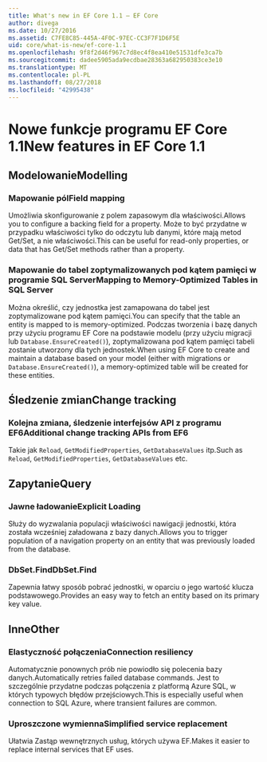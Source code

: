 ```yaml
---
title: What's new in EF Core 1.1 — EF Core
author: divega
ms.date: 10/27/2016
ms.assetid: C7FE8C85-445A-4F0C-97EC-CC3F7F1D6F5E
uid: core/what-is-new/ef-core-1.1
ms.openlocfilehash: 9f8f2d46f967c7d8ec4f8ea410e51531dfe3ca7b
ms.sourcegitcommit: dadee5905ada9ecdbae28363a682950383ce3e10
ms.translationtype: MT
ms.contentlocale: pl-PL
ms.lasthandoff: 08/27/2018
ms.locfileid: "42995438"
---
```

# <a name="new-features-in-ef-core-11"></a><span data-ttu-id="adbc8-102">Nowe funkcje programu EF Core 1.1</span><span class="sxs-lookup"><span data-stu-id="adbc8-102">New features in EF Core 1.1</span></span>

## <a name="modelling"></a><span data-ttu-id="adbc8-103">Modelowanie</span><span class="sxs-lookup"><span data-stu-id="adbc8-103">Modelling</span></span>
### <a name="field-mapping"></a><span data-ttu-id="adbc8-104">Mapowanie pól</span><span class="sxs-lookup"><span data-stu-id="adbc8-104">Field mapping</span></span>
<span data-ttu-id="adbc8-105">Umożliwia skonfigurowanie z polem zapasowym dla właściwości.</span><span class="sxs-lookup"><span data-stu-id="adbc8-105">Allows you to configure a backing field for a property.</span></span> <span data-ttu-id="adbc8-106">Może to być przydatne w przypadku właściwości tylko do odczytu lub danymi, które mają metod Get/Set, a nie właściwości.</span><span class="sxs-lookup"><span data-stu-id="adbc8-106">This can be useful for read-only properties, or data that has Get/Set methods rather than a property.</span></span>
### <a name="mapping-to-memory-optimized-tables-in-sql-server"></a><span data-ttu-id="adbc8-107">Mapowanie do tabel zoptymalizowanych pod kątem pamięci w programie SQL Server</span><span class="sxs-lookup"><span data-stu-id="adbc8-107">Mapping to Memory-Optimized Tables in SQL Server</span></span>
<span data-ttu-id="adbc8-108">Można określić, czy jednostka jest zamapowana do tabel jest zoptymalizowane pod kątem pamięci.</span><span class="sxs-lookup"><span data-stu-id="adbc8-108">You can specify that the table an entity is mapped to is memory-optimized.</span></span> <span data-ttu-id="adbc8-109">Podczas tworzenia i bazę danych przy użyciu programu EF Core na podstawie modelu (przy użyciu migracji lub `Database.EnsureCreated()`), zoptymalizowana pod kątem pamięci tabeli zostanie utworzony dla tych jednostek.</span><span class="sxs-lookup"><span data-stu-id="adbc8-109">When using EF Core to create and maintain a database based on your model (either with migrations or `Database.EnsureCreated()`), a memory-optimized table will be created for these entities.</span></span>

## <a name="change-tracking"></a><span data-ttu-id="adbc8-110">Śledzenie zmian</span><span class="sxs-lookup"><span data-stu-id="adbc8-110">Change tracking</span></span>
### <a name="additional-change-tracking-apis-from-ef6"></a><span data-ttu-id="adbc8-111">Kolejna zmiana, śledzenie interfejsów API z programu EF6</span><span class="sxs-lookup"><span data-stu-id="adbc8-111">Additional change tracking APIs from EF6</span></span>
<span data-ttu-id="adbc8-112">Takie jak `Reload`, `GetModifiedProperties`, `GetDatabaseValues` itp.</span><span class="sxs-lookup"><span data-stu-id="adbc8-112">Such as `Reload`, `GetModifiedProperties`, `GetDatabaseValues` etc.</span></span>

## <a name="query"></a><span data-ttu-id="adbc8-113">Zapytanie</span><span class="sxs-lookup"><span data-stu-id="adbc8-113">Query</span></span>
### <a name="explicit-loading"></a><span data-ttu-id="adbc8-114">Jawne ładowanie</span><span class="sxs-lookup"><span data-stu-id="adbc8-114">Explicit Loading</span></span>
<span data-ttu-id="adbc8-115">Służy do wyzwalania populacji właściwości nawigacji jednostki, która została wcześniej załadowana z bazy danych.</span><span class="sxs-lookup"><span data-stu-id="adbc8-115">Allows you to trigger population of a navigation property on an entity that was previously loaded from the database.</span></span>
### <a name="dbsetfind"></a><span data-ttu-id="adbc8-116">DbSet.Find</span><span class="sxs-lookup"><span data-stu-id="adbc8-116">DbSet.Find</span></span>
<span data-ttu-id="adbc8-117">Zapewnia łatwy sposób pobrać jednostki, w oparciu o jego wartość klucza podstawowego.</span><span class="sxs-lookup"><span data-stu-id="adbc8-117">Provides an easy way to fetch an entity based on its primary key value.</span></span>

## <a name="other"></a><span data-ttu-id="adbc8-118">Inne</span><span class="sxs-lookup"><span data-stu-id="adbc8-118">Other</span></span>
### <a name="connection-resiliency"></a><span data-ttu-id="adbc8-119">Elastyczność połączenia</span><span class="sxs-lookup"><span data-stu-id="adbc8-119">Connection resiliency</span></span>
<span data-ttu-id="adbc8-120">Automatycznie ponownych prób nie powiodło się polecenia bazy danych.</span><span class="sxs-lookup"><span data-stu-id="adbc8-120">Automatically retries failed database commands.</span></span> <span data-ttu-id="adbc8-121">Jest to szczególnie przydatne podczas połączenia z platformą Azure SQL, w których typowych błędów przejściowych.</span><span class="sxs-lookup"><span data-stu-id="adbc8-121">This is especially useful when connection to SQL Azure, where transient failures are common.</span></span>
### <a name="simplified-service-replacement"></a><span data-ttu-id="adbc8-122">Uproszczone wymienna</span><span class="sxs-lookup"><span data-stu-id="adbc8-122">Simplified service replacement</span></span>
<span data-ttu-id="adbc8-123">Ułatwia Zastąp wewnętrznych usług, których używa EF.</span><span class="sxs-lookup"><span data-stu-id="adbc8-123">Makes it easier to replace internal services that EF uses.</span></span>
